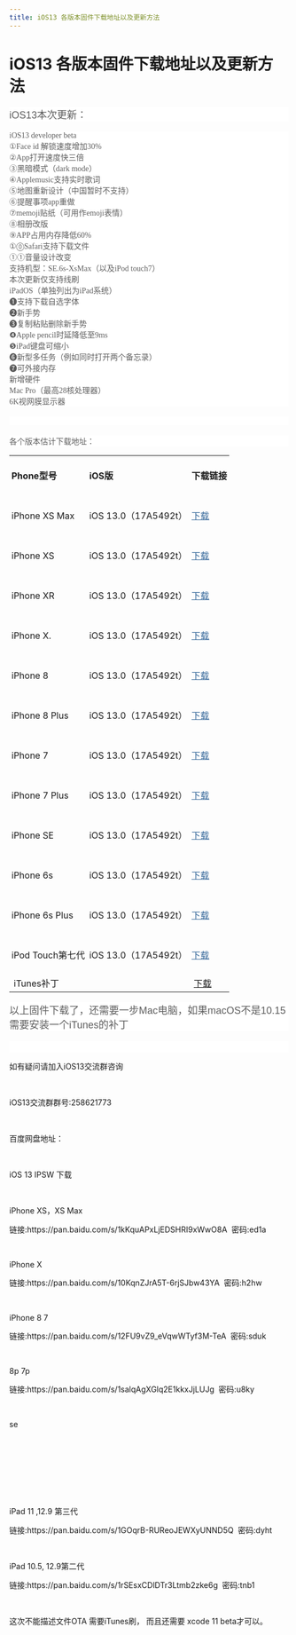 ```yaml
---
title: iOS13 各版本固件下载地址以及更新方法
---
```


# iOS13 各版本固件下载地址以及更新方法

<p style="margin-top: 1em; margin-bottom: 0px; padding: 0px; border: 0px; font-variant-numeric: inherit; font-variant-east-asian: inherit; font-stretch: inherit; font-size: 18px; line-height: inherit; font-family: helvetica, Arial, &quot;Hiragino Sans GB&quot;, &quot;Microsoft YaHei&quot;, simsun; vertical-align: baseline; word-break: break-word; color: rgb(93, 93, 93); white-space: normal; background-color: rgb(255, 255, 255);">iOS13本次更新：</p><p style="margin-top: 1em; margin-bottom: 0px; padding: 0px; border: 0px; font-variant-numeric: inherit; font-variant-east-asian: inherit; font-stretch: inherit; font-size: 18px; line-height: inherit; font-family: helvetica, Arial, &quot;Hiragino Sans GB&quot;, &quot;Microsoft YaHei&quot;, simsun; vertical-align: baseline; word-break: break-word; color: rgb(93, 93, 93); white-space: normal; background-color: rgb(255, 255, 255);"><span style="caret-color: rgb(0, 0, 0); font-family: 微软雅黑, Tahoma, 宋体; font-size: 14px; text-size-adjust: auto; background-color: rgb(255, 255, 255);">iOS13 developer beta</span><br style="caret-color: rgb(0, 0, 0); font-family: 微软雅黑, Tahoma, 宋体; font-size: 14px; white-space: normal; text-size-adjust: auto; background-color: rgb(255, 255, 255);"/><span style="caret-color: rgb(0, 0, 0); font-family: 微软雅黑, Tahoma, 宋体; font-size: 14px; text-size-adjust: auto; background-color: rgb(255, 255, 255);">①Face id 解锁速度增加30%</span><br style="caret-color: rgb(0, 0, 0); font-family: 微软雅黑, Tahoma, 宋体; font-size: 14px; white-space: normal; text-size-adjust: auto; background-color: rgb(255, 255, 255);"/><span style="caret-color: rgb(0, 0, 0); font-family: 微软雅黑, Tahoma, 宋体; font-size: 14px; text-size-adjust: auto; background-color: rgb(255, 255, 255);">②App打开速度快三倍</span><br style="caret-color: rgb(0, 0, 0); font-family: 微软雅黑, Tahoma, 宋体; font-size: 14px; white-space: normal; text-size-adjust: auto; background-color: rgb(255, 255, 255);"/><span style="caret-color: rgb(0, 0, 0); font-family: 微软雅黑, Tahoma, 宋体; font-size: 14px; text-size-adjust: auto; background-color: rgb(255, 255, 255);">③黑暗模式（dark mode）</span><br style="caret-color: rgb(0, 0, 0); font-family: 微软雅黑, Tahoma, 宋体; font-size: 14px; white-space: normal; text-size-adjust: auto; background-color: rgb(255, 255, 255);"/><span style="caret-color: rgb(0, 0, 0); font-family: 微软雅黑, Tahoma, 宋体; font-size: 14px; text-size-adjust: auto; background-color: rgb(255, 255, 255);">④Applemusic支持实时歌词</span><br style="caret-color: rgb(0, 0, 0); font-family: 微软雅黑, Tahoma, 宋体; font-size: 14px; white-space: normal; text-size-adjust: auto; background-color: rgb(255, 255, 255);"/><span style="caret-color: rgb(0, 0, 0); font-family: 微软雅黑, Tahoma, 宋体; font-size: 14px; text-size-adjust: auto; background-color: rgb(255, 255, 255);">⑤地图重新设计（中国暂时不支持）</span><br style="caret-color: rgb(0, 0, 0); font-family: 微软雅黑, Tahoma, 宋体; font-size: 14px; white-space: normal; text-size-adjust: auto; background-color: rgb(255, 255, 255);"/><span style="caret-color: rgb(0, 0, 0); font-family: 微软雅黑, Tahoma, 宋体; font-size: 14px; text-size-adjust: auto; background-color: rgb(255, 255, 255);">⑥提醒事项app重做</span><br style="caret-color: rgb(0, 0, 0); font-family: 微软雅黑, Tahoma, 宋体; font-size: 14px; white-space: normal; text-size-adjust: auto; background-color: rgb(255, 255, 255);"/><span style="caret-color: rgb(0, 0, 0); font-family: 微软雅黑, Tahoma, 宋体; font-size: 14px; text-size-adjust: auto; background-color: rgb(255, 255, 255);">⑦memoji贴纸（可用作emoji表情）</span><br style="caret-color: rgb(0, 0, 0); font-family: 微软雅黑, Tahoma, 宋体; font-size: 14px; white-space: normal; text-size-adjust: auto; background-color: rgb(255, 255, 255);"/><span style="caret-color: rgb(0, 0, 0); font-family: 微软雅黑, Tahoma, 宋体; font-size: 14px; text-size-adjust: auto; background-color: rgb(255, 255, 255);">⑧相册改版</span><br style="caret-color: rgb(0, 0, 0); font-family: 微软雅黑, Tahoma, 宋体; font-size: 14px; white-space: normal; text-size-adjust: auto; background-color: rgb(255, 255, 255);"/><span style="caret-color: rgb(0, 0, 0); font-family: 微软雅黑, Tahoma, 宋体; font-size: 14px; text-size-adjust: auto; background-color: rgb(255, 255, 255);">⑨APP占用内存降低60%</span><br style="caret-color: rgb(0, 0, 0); font-family: 微软雅黑, Tahoma, 宋体; font-size: 14px; white-space: normal; text-size-adjust: auto; background-color: rgb(255, 255, 255);"/><span style="caret-color: rgb(0, 0, 0); font-family: 微软雅黑, Tahoma, 宋体; font-size: 14px; text-size-adjust: auto; background-color: rgb(255, 255, 255);">①⓪Safari支持下载文件</span><br style="caret-color: rgb(0, 0, 0); font-family: 微软雅黑, Tahoma, 宋体; font-size: 14px; white-space: normal; text-size-adjust: auto; background-color: rgb(255, 255, 255);"/><span style="caret-color: rgb(0, 0, 0); font-family: 微软雅黑, Tahoma, 宋体; font-size: 14px; text-size-adjust: auto; background-color: rgb(255, 255, 255);">①①音量设计改变</span><br style="caret-color: rgb(0, 0, 0); font-family: 微软雅黑, Tahoma, 宋体; font-size: 14px; white-space: normal; text-size-adjust: auto; background-color: rgb(255, 255, 255);"/><span style="caret-color: rgb(0, 0, 0); font-family: 微软雅黑, Tahoma, 宋体; font-size: 14px; text-size-adjust: auto; background-color: rgb(255, 255, 255);">支持机型：SE.6s-XsMax（以及iPod touch7）</span><br style="caret-color: rgb(0, 0, 0); font-family: 微软雅黑, Tahoma, 宋体; font-size: 14px; white-space: normal; text-size-adjust: auto; background-color: rgb(255, 255, 255);"/><span style="caret-color: rgb(0, 0, 0); font-family: 微软雅黑, Tahoma, 宋体; font-size: 14px; text-size-adjust: auto; background-color: rgb(255, 255, 255);">本次更新仅支持线刷</span><br style="caret-color: rgb(0, 0, 0); font-family: 微软雅黑, Tahoma, 宋体; font-size: 14px; white-space: normal; text-size-adjust: auto; background-color: rgb(255, 255, 255);"/><span style="caret-color: rgb(0, 0, 0); font-family: 微软雅黑, Tahoma, 宋体; font-size: 14px; text-size-adjust: auto; background-color: rgb(255, 255, 255);">iPadOS（单独列出为iPad系统）</span><br style="caret-color: rgb(0, 0, 0); font-family: 微软雅黑, Tahoma, 宋体; font-size: 14px; white-space: normal; text-size-adjust: auto; background-color: rgb(255, 255, 255);"/><span style="caret-color: rgb(0, 0, 0); font-family: 微软雅黑, Tahoma, 宋体; font-size: 14px; text-size-adjust: auto; background-color: rgb(255, 255, 255);">❶支持下载自选字体</span><br style="caret-color: rgb(0, 0, 0); font-family: 微软雅黑, Tahoma, 宋体; font-size: 14px; white-space: normal; text-size-adjust: auto; background-color: rgb(255, 255, 255);"/><span style="caret-color: rgb(0, 0, 0); font-family: 微软雅黑, Tahoma, 宋体; font-size: 14px; text-size-adjust: auto; background-color: rgb(255, 255, 255);">❷新手势</span><br style="caret-color: rgb(0, 0, 0); font-family: 微软雅黑, Tahoma, 宋体; font-size: 14px; white-space: normal; text-size-adjust: auto; background-color: rgb(255, 255, 255);"/><span style="caret-color: rgb(0, 0, 0); font-family: 微软雅黑, Tahoma, 宋体; font-size: 14px; text-size-adjust: auto; background-color: rgb(255, 255, 255);">❸复制粘贴删除新手势</span><br style="caret-color: rgb(0, 0, 0); font-family: 微软雅黑, Tahoma, 宋体; font-size: 14px; white-space: normal; text-size-adjust: auto; background-color: rgb(255, 255, 255);"/><span style="caret-color: rgb(0, 0, 0); font-family: 微软雅黑, Tahoma, 宋体; font-size: 14px; text-size-adjust: auto; background-color: rgb(255, 255, 255);">❹Apple pencil时延降低至9ms</span><br style="caret-color: rgb(0, 0, 0); font-family: 微软雅黑, Tahoma, 宋体; font-size: 14px; white-space: normal; text-size-adjust: auto; background-color: rgb(255, 255, 255);"/><span style="caret-color: rgb(0, 0, 0); font-family: 微软雅黑, Tahoma, 宋体; font-size: 14px; text-size-adjust: auto; background-color: rgb(255, 255, 255);">❺iPad键盘可缩小</span><br style="caret-color: rgb(0, 0, 0); font-family: 微软雅黑, Tahoma, 宋体; font-size: 14px; white-space: normal; text-size-adjust: auto; background-color: rgb(255, 255, 255);"/><span style="caret-color: rgb(0, 0, 0); font-family: 微软雅黑, Tahoma, 宋体; font-size: 14px; text-size-adjust: auto; background-color: rgb(255, 255, 255);">❻新型多任务（例如同时打开两个备忘录）</span><br style="caret-color: rgb(0, 0, 0); font-family: 微软雅黑, Tahoma, 宋体; font-size: 14px; white-space: normal; text-size-adjust: auto; background-color: rgb(255, 255, 255);"/><span style="caret-color: rgb(0, 0, 0); font-family: 微软雅黑, Tahoma, 宋体; font-size: 14px; text-size-adjust: auto; background-color: rgb(255, 255, 255);">❼可外接内存</span><br style="caret-color: rgb(0, 0, 0); font-family: 微软雅黑, Tahoma, 宋体; font-size: 14px; white-space: normal; text-size-adjust: auto; background-color: rgb(255, 255, 255);"/><span style="caret-color: rgb(0, 0, 0); font-family: 微软雅黑, Tahoma, 宋体; font-size: 14px; text-size-adjust: auto; background-color: rgb(255, 255, 255);">新增硬件</span><br style="caret-color: rgb(0, 0, 0); font-family: 微软雅黑, Tahoma, 宋体; font-size: 14px; white-space: normal; text-size-adjust: auto; background-color: rgb(255, 255, 255);"/><span style="caret-color: rgb(0, 0, 0); font-family: 微软雅黑, Tahoma, 宋体; font-size: 14px; text-size-adjust: auto; background-color: rgb(255, 255, 255);">Mac Pro（最高28核处理器）</span><br style="caret-color: rgb(0, 0, 0); font-family: 微软雅黑, Tahoma, 宋体; font-size: 14px; white-space: normal; text-size-adjust: auto; background-color: rgb(255, 255, 255);"/><span style="caret-color: rgb(0, 0, 0); font-family: 微软雅黑, Tahoma, 宋体; font-size: 14px; text-size-adjust: auto; background-color: rgb(255, 255, 255);">6K视网膜显示器</span></p><p style="margin-top: 1em; margin-bottom: 0px; padding: 0px; border: 0px; font-variant-numeric: inherit; font-variant-east-asian: inherit; font-stretch: inherit; font-size: 18px; line-height: inherit; font-family: helvetica, Arial, &quot;Hiragino Sans GB&quot;, &quot;Microsoft YaHei&quot;, simsun; vertical-align: baseline; word-break: break-word; color: rgb(93, 93, 93); white-space: normal; background-color: rgb(255, 255, 255);"><span style="caret-color: rgb(0, 0, 0); font-family: 微软雅黑, Tahoma, 宋体; font-size: 14px; text-size-adjust: auto; background-color: rgb(255, 255, 255);"><br/></span></p><p style="margin-top: 1em; margin-bottom: 0px; padding: 0px; border: 0px; font-variant-numeric: inherit; font-variant-east-asian: inherit; font-stretch: inherit; font-size: 18px; line-height: inherit; font-family: helvetica, Arial, &quot;Hiragino Sans GB&quot;, &quot;Microsoft YaHei&quot;, simsun; vertical-align: baseline; word-break: break-word; color: rgb(93, 93, 93); white-space: normal; background-color: rgb(255, 255, 255);"><span style="caret-color: rgb(0, 0, 0); font-family: 微软雅黑, Tahoma, 宋体; font-size: 14px; text-size-adjust: auto; background-color: rgb(255, 255, 255);">各个版本估计下载地址：</span></p><table cellspacing="0" class="t_table" width="728"><tbody style="overflow-wrap: break-word;"><tr style="overflow-wrap: break-word;" class="firstRow"><td style="overflow-wrap: break-word; margin: 0px; padding: 4px; line-height: 2; border-color: rgb(227, 237, 245); overflow: hidden;"><p><span style="overflow-wrap: break-word; font-weight: 700;">Phone型号</span></p></td><td style="overflow-wrap: break-word; margin: 0px; padding: 4px; line-height: 2; border-color: rgb(227, 237, 245); overflow: hidden;"><p><span style="overflow-wrap: break-word; font-weight: 700;">iOS版</span></p></td><td style="overflow-wrap: break-word; margin: 0px; padding: 4px; line-height: 2; border-color: rgb(227, 237, 245); overflow: hidden;"><p><span style="overflow-wrap: break-word; font-weight: 700;">下载链接</span></p></td></tr><tr style="overflow-wrap: break-word;"><td style="overflow-wrap: break-word; margin: 0px; padding: 4px; line-height: 2; border-color: rgb(227, 237, 245); overflow: hidden;"><p>iPhone XS Max</p></td><td style="overflow-wrap: break-word; margin: 0px; padding: 4px; line-height: 2; border-color: rgb(227, 237, 245); overflow: hidden;"><p>iOS 13.0（17A5492t）</p></td><td style="overflow-wrap: break-word; margin: 0px; padding: 4px; line-height: 2; border-color: rgb(227, 237, 245); overflow: hidden;"><p><span style="color:inherit;overflow-wrap: break-word;"><span style="font-family:inherit;overflow-wrap: break-word;"><a href="https://downloadmirror.co/2CYa/iPhone112iPhone116_13.0_17A5492t_Restore.ipsw" target="_blank" style="overflow-wrap: break-word; color: rgb(51, 102, 153);" rel="noopener">下载</a></span></span></p></td></tr><tr style="overflow-wrap: break-word;"><td style="overflow-wrap: break-word; margin: 0px; padding: 4px; line-height: 2; border-color: rgb(227, 237, 245); overflow: hidden;"><p>iPhone XS</p></td><td style="overflow-wrap: break-word; margin: 0px; padding: 4px; line-height: 2; border-color: rgb(227, 237, 245); overflow: hidden;"><p>iOS 13.0（17A5492t）</p></td><td style="overflow-wrap: break-word; margin: 0px; padding: 4px; line-height: 2; border-color: rgb(227, 237, 245); overflow: hidden;"><p><span style="color:inherit;overflow-wrap: break-word;"><span style="font-family:inherit;overflow-wrap: break-word;"><a href="https://downloadmirror.co/2CYa/iPhone112iPhone116_13.0_17A5492t_Restore.ipsw" target="_blank" style="overflow-wrap: break-word; color: rgb(51, 102, 153);" rel="noopener">下载</a></span></span></p></td></tr><tr style="overflow-wrap: break-word;"><td style="overflow-wrap: break-word; margin: 0px; padding: 4px; line-height: 2; border-color: rgb(227, 237, 245); overflow: hidden;"><p>iPhone XR</p></td><td style="overflow-wrap: break-word; margin: 0px; padding: 4px; line-height: 2; border-color: rgb(227, 237, 245); overflow: hidden;"><p>iOS 13.0（17A5492t）</p></td><td style="overflow-wrap: break-word; margin: 0px; padding: 4px; line-height: 2; border-color: rgb(227, 237, 245); overflow: hidden;"><p><span style="color:inherit;overflow-wrap: break-word;"><span style="font-family:inherit;overflow-wrap: break-word;"><a href="https://downloadmirror.co/2CYb/iPhone118_13.0_17A5492t_Restore.ipsw" target="_blank" style="overflow-wrap: break-word; color: rgb(51, 102, 153);" rel="noopener">下载</a></span></span></p></td></tr><tr style="overflow-wrap: break-word;"><td style="overflow-wrap: break-word; margin: 0px; padding: 4px; line-height: 2; border-color: rgb(227, 237, 245); overflow: hidden;"><p>iPhone X.</p></td><td style="overflow-wrap: break-word; margin: 0px; padding: 4px; line-height: 2; border-color: rgb(227, 237, 245); overflow: hidden;"><p>iOS 13.0（17A5492t）</p></td><td style="overflow-wrap: break-word; margin: 0px; padding: 4px; line-height: 2; border-color: rgb(227, 237, 245); overflow: hidden;"><p><span style="color:inherit;overflow-wrap: break-word;"><span style="font-family:inherit;overflow-wrap: break-word;"><a href="https://downloadmirror.co/2CYi/iPhone103iPhone106_13.0_17A5492t_Restore.ipsw" target="_blank" style="overflow-wrap: break-word; color: rgb(51, 102, 153);" rel="noopener">下载</a></span></span></p></td></tr><tr style="overflow-wrap: break-word;"><td style="overflow-wrap: break-word; margin: 0px; padding: 4px; line-height: 2; border-color: rgb(227, 237, 245); overflow: hidden;"><p>iPhone 8</p></td><td style="overflow-wrap: break-word; margin: 0px; padding: 4px; line-height: 2; border-color: rgb(227, 237, 245); overflow: hidden;"><p>iOS 13.0（17A5492t）</p></td><td style="overflow-wrap: break-word; margin: 0px; padding: 4px; line-height: 2; border-color: rgb(227, 237, 245); overflow: hidden;"><p><span style="color:inherit;overflow-wrap: break-word;"><span style="font-family:inherit;overflow-wrap: break-word;"><a href="https://downloadmirror.co/2CYd/iPhone_4.7_P3_13.0_17A5492t_Restore.ipsw" target="_blank" style="overflow-wrap: break-word; color: rgb(51, 102, 153);" rel="noopener">下载</a></span></span></p></td></tr><tr style="overflow-wrap: break-word;"><td style="overflow-wrap: break-word; margin: 0px; padding: 4px; line-height: 2; border-color: rgb(227, 237, 245); overflow: hidden;"><p>iPhone 8 Plus</p></td><td style="overflow-wrap: break-word; margin: 0px; padding: 4px; line-height: 2; border-color: rgb(227, 237, 245); overflow: hidden;"><p>iOS 13.0（17A5492t）</p></td><td style="overflow-wrap: break-word; margin: 0px; padding: 4px; line-height: 2; border-color: rgb(227, 237, 245); overflow: hidden;"><p><span style="color:inherit;overflow-wrap: break-word;"><span style="font-family:inherit;overflow-wrap: break-word;"><a href="https://downloadmirror.co/2CYc/iPhone_5.5_P3_13.0_17A5492t_Restore.ipsw" target="_blank" style="overflow-wrap: break-word; color: rgb(51, 102, 153);" rel="noopener">下载</a></span></span></p></td></tr><tr style="overflow-wrap: break-word;"><td style="overflow-wrap: break-word; margin: 0px; padding: 4px; line-height: 2; border-color: rgb(227, 237, 245); overflow: hidden;"><p>iPhone 7</p></td><td style="overflow-wrap: break-word; margin: 0px; padding: 4px; line-height: 2; border-color: rgb(227, 237, 245); overflow: hidden;"><p>iOS 13.0（17A5492t）</p></td><td style="overflow-wrap: break-word; margin: 0px; padding: 4px; line-height: 2; border-color: rgb(227, 237, 245); overflow: hidden;"><p><span style="color:inherit;overflow-wrap: break-word;"><span style="font-family:inherit;overflow-wrap: break-word;"><a href="https://downloadmirror.co/2CYd/iPhone_4.7_P3_13.0_17A5492t_Restore.ipsw" target="_blank" style="overflow-wrap: break-word; color: rgb(51, 102, 153);" rel="noopener">下载</a></span></span></p></td></tr><tr style="overflow-wrap: break-word;"><td style="overflow-wrap: break-word; margin: 0px; padding: 4px; line-height: 2; border-color: rgb(227, 237, 245); overflow: hidden;"><p>iPhone 7 Plus</p></td><td style="overflow-wrap: break-word; margin: 0px; padding: 4px; line-height: 2; border-color: rgb(227, 237, 245); overflow: hidden;"><p>iOS 13.0（17A5492t）</p></td><td style="overflow-wrap: break-word; margin: 0px; padding: 4px; line-height: 2; border-color: rgb(227, 237, 245); overflow: hidden;"><p><span style="color:inherit;overflow-wrap: break-word;"><span style="font-family:inherit;overflow-wrap: break-word;"><a href="https://downloadmirror.co/2CYc/iPhone_5.5_P3_13.0_17A5492t_Restore.ipsw" target="_blank" style="overflow-wrap: break-word; color: rgb(51, 102, 153);" rel="noopener">下载</a></span></span></p></td></tr><tr style="overflow-wrap: break-word;"><td style="overflow-wrap: break-word; margin: 0px; padding: 4px; line-height: 2; border-color: rgb(227, 237, 245); overflow: hidden;"><p>iPhone SE</p></td><td style="overflow-wrap: break-word; margin: 0px; padding: 4px; line-height: 2; border-color: rgb(227, 237, 245); overflow: hidden;"><p>iOS 13.0（17A5492t）</p></td><td style="overflow-wrap: break-word; margin: 0px; padding: 4px; line-height: 2; border-color: rgb(227, 237, 245); overflow: hidden;"><p><span style="color:inherit;overflow-wrap: break-word;"><span style="font-family:inherit;overflow-wrap: break-word;"><a href="https://downloadmirror.co/2CYg/iPhone_4.0_64bit_13.0_17A5492t_Restore.ipsw" target="_blank" style="overflow-wrap: break-word; color: rgb(51, 102, 153);" rel="noopener">下载</a></span></span></p></td></tr><tr style="overflow-wrap: break-word;"><td style="overflow-wrap: break-word; margin: 0px; padding: 4px; line-height: 2; border-color: rgb(227, 237, 245); overflow: hidden;"><p>iPhone 6s</p></td><td style="overflow-wrap: break-word; margin: 0px; padding: 4px; line-height: 2; border-color: rgb(227, 237, 245); overflow: hidden;"><p>iOS 13.0（17A5492t）</p></td><td style="overflow-wrap: break-word; margin: 0px; padding: 4px; line-height: 2; border-color: rgb(227, 237, 245); overflow: hidden;"><p><span style="color:inherit;overflow-wrap: break-word;"><span style="font-family:inherit;overflow-wrap: break-word;"><a href="https://downloadmirror.co/2CYh/iPhone_4.7_13.0_17A5492t_Restore.ipsw" target="_blank" style="overflow-wrap: break-word; color: rgb(51, 102, 153);" rel="noopener">下载</a></span></span></p></td></tr><tr style="overflow-wrap: break-word;"><td style="overflow-wrap: break-word; margin: 0px; padding: 4px; line-height: 2; border-color: rgb(227, 237, 245); overflow: hidden;"><p>iPhone 6s Plus</p></td><td style="overflow-wrap: break-word; margin: 0px; padding: 4px; line-height: 2; border-color: rgb(227, 237, 245); overflow: hidden;"><p>iOS 13.0（17A5492t）</p></td><td style="overflow-wrap: break-word; margin: 0px; padding: 4px; line-height: 2; border-color: rgb(227, 237, 245); overflow: hidden;"><p><span style="color:inherit;overflow-wrap: break-word;"><span style="font-family:inherit;overflow-wrap: break-word;"><a href="https://downloadmirror.co/2CYf/iPhone_5.5_13.0_17A5492t_Restore.ipsw" target="_blank" style="overflow-wrap: break-word; color: rgb(51, 102, 153);" rel="noopener">下载</a></span></span></p></td></tr><tr style="overflow-wrap: break-word;"><td style="overflow-wrap: break-word; margin: 0px; padding: 4px; line-height: 2; border-color: rgb(227, 237, 245); overflow: hidden;"><p>iPod Touch第七代</p></td><td style="overflow-wrap: break-word; margin: 0px; padding: 4px; line-height: 2; border-color: rgb(227, 237, 245); overflow: hidden;"><p>iOS 13.0（17A5492t）</p></td><td style="overflow-wrap: break-word; margin: 0px; padding: 4px; line-height: 2; border-color: rgb(227, 237, 245); overflow: hidden;"><p><span style="color:inherit;overflow-wrap: break-word;"><span style="font-family:inherit;overflow-wrap: break-word;"><a href="https://downloadmirror.co/2CYe/iPodtouch_13.0_17A5492t_Restore.ipsw" target="_blank" style="overflow-wrap: break-word; color: rgb(51, 102, 153);" rel="noopener">下载</a></span></span></p></td></tr><tr><td colspan="1" rowspan="1" style="border-left-color: rgb(227, 237, 245); border-top-color: rgb(227, 237, 245);">iTunes补丁</td><td colspan="1" rowspan="1" style="border-left-color: rgb(227, 237, 245); border-top-color: rgb(227, 237, 245);"><br/></td><td colspan="1" rowspan="1" style="border-left-color: rgb(227, 237, 245); border-top-color: rgb(227, 237, 245);"><a href="https://hackl0us.d.pr/JxM5Kl" target="_blank" textvalue="下载" rel="noopener">下载</a></td></tr></tbody></table><p style="margin-top: 1em; margin-bottom: 0px; padding: 0px; border: 0px; font-variant-numeric: inherit; font-variant-east-asian: inherit; font-stretch: inherit; font-size: 18px; line-height: inherit; font-family: helvetica, Arial, &quot;Hiragino Sans GB&quot;, &quot;Microsoft YaHei&quot;, simsun; vertical-align: baseline; word-break: break-word; color: rgb(93, 93, 93); white-space: normal; background-color: rgb(255, 255, 255);">以上固件下载了，还需要一步Mac电脑，如果macOS不是10.15 需要安装一个iTunes的补丁<br/></p><p style="margin-top: 1em; margin-bottom: 0px; padding: 0px; border: 0px; font-variant-numeric: inherit; font-variant-east-asian: inherit; font-stretch: inherit; font-size: 18px; line-height: inherit; font-family: helvetica, Arial, &quot;Hiragino Sans GB&quot;, &quot;Microsoft YaHei&quot;, simsun; vertical-align: baseline; word-break: break-word; color: rgb(93, 93, 93); white-space: normal; background-color: rgb(255, 255, 255);"><br/></p><p>如有疑问请加入iOS13交流群咨询</p><p><br/></p><p>iOS13交流群群号:258621773</p><p><br/></p><p>百度网盘地址：</p><p><br/></p><p>iOS 13 IPSW 下载</p><p><br/></p><p>iPhone XS，XS Max&nbsp;</p><p>链接:https://pan.baidu.com/s/1kKquAPxLjEDSHRI9xWwO8A&nbsp; 密码:ed1a</p><p><br/></p><p>iPhone X</p><p>链接:https://pan.baidu.com/s/10KqnZJrA5T-6rjSJbw43YA&nbsp; 密码:h2hw</p><p><br/></p><p>iPhone 8 7</p><p>链接:https://pan.baidu.com/s/12FU9vZ9_eVqwWTyf3M-TeA&nbsp; 密码:sduk</p><p><br/></p><p>8p 7p</p><p>链接:https://pan.baidu.com/s/1salqAgXGlq2E1kkxJjLUJg&nbsp; 密码:u8ky</p><p><br/></p><p>se</p><p><br/></p><p><br/></p><p><br/></p><p><br/></p><p>iPad 11 ,12.9 第三代</p><p>链接:https://pan.baidu.com/s/1GOqrB-RUReoJEWXyUNND5Q&nbsp; 密码:dyht</p><p><br/></p><p>iPad 10.5, 12.9第二代</p><p>链接:https://pan.baidu.com/s/1rSEsxCDlDTr3Ltmb2zke6g&nbsp; 密码:tnb1</p><p><br/></p><p>这次不能描述文件OTA 需要iTunes刷， 而且还需要 xcode 11 beta才可以。&nbsp;</p><p><span style="caret-color: rgb(0, 0, 0); font-family: 微软雅黑, Tahoma, 宋体; font-size: 14px; text-size-adjust: auto; background-color: rgb(255, 255, 255);"><br/></span></p>


